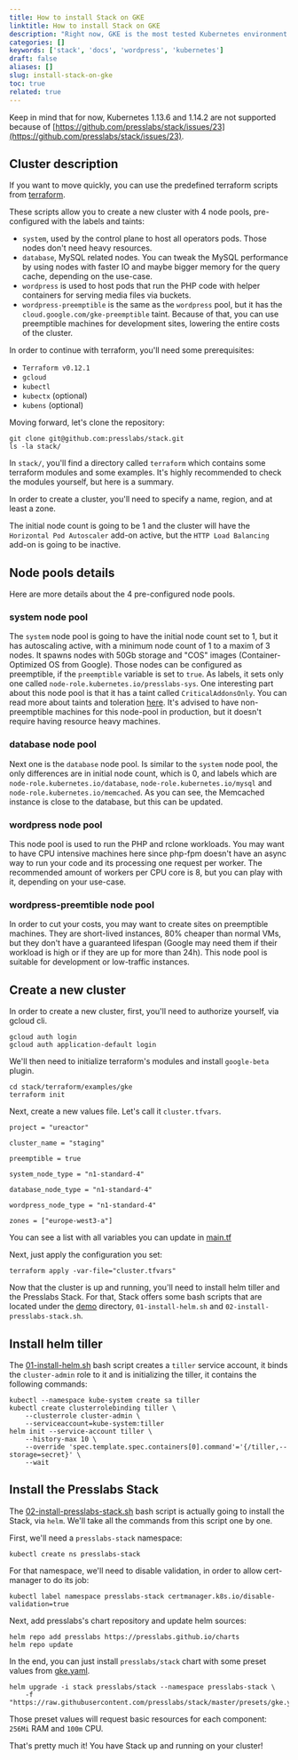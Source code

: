 ```yaml
---
title: How to install Stack on GKE
linktitle: How to install Stack on GKE
description: "Right now, GKE is the most tested Kubernetes environment for Stack."
categories: []
keywords: ['stack', 'docs', 'wordpress', 'kubernetes']
draft: false
aliases: []
slug: install-stack-on-gke
toc: true
related: true
---
```


Keep in mind that for now, Kubernetes 1.13.6 and 1.14.2 are not supported because of [https://github.com/presslabs/stack/issues/23](https://github.com/presslabs/stack/issues/23).

## Cluster description

If you want to move quickly, you can use the predefined terraform scripts from [terraform](https://github.com/presslabs/stack/tree/master/terraform/examples/gke).

These scripts allow you to create a new cluster with 4 node pools, pre-configured with the labels and taints:

- `system`, used by the control plane to host all operators pods. Those nodes don't need heavy resources.
- `database`, MySQL related nodes. You can tweak the MySQL performance by using nodes with faster IO and maybe bigger memory for the query cache, depending on the use-case.
- `wordpress` is used to host pods that run the PHP code with helper containers for serving media files via buckets.
- `wordpress-preemptible` is the same as the `wordpress` pool, but it has the `cloud.google.com/gke-preemptible` taint. Because of that, you can use preemptible machines for development sites, lowering the entire costs of the cluster.

In order to continue with terraform, you'll need some prerequisites:

- `Terraform v0.12.1`
- `gcloud`
- `kubectl`
- `kubectx` (optional)
- `kubens` (optional)

Moving forward, let's clone the repository:

``` shell
git clone git@github.com:presslabs/stack.git
ls -la stack/
```

In `stack/`, you'll find a directory called `terraform` which contains some terraform modules and some examples. It's highly recommended to check the modules yourself, but here is a summary.

In order to create a cluster, you'll need to specify a name, region, and at least a zone.

The initial node count is going to be 1 and the cluster will have the `Horizontal Pod Autoscaler` add-on active, but the `HTTP Load Balancing` add-on is going to be inactive.

## Node pools details
Here are more details about the 4 pre-configured node pools.

### system node pool

The `system` node pool is going to have the initial node count set to 1, but it has autoscaling active, with a minimum node count of 1 to a maxim of 3 nodes. It spawns nodes with 50Gb storage and "COS" images (Container-Optimized OS from Google). Those nodes can be configured as preemptible, if the `preemptible` variable is set to `true`. As labels, it sets only one called `node-role.kubernetes.io/presslabs-sys`. One interesting part about this node pool is that it has a taint called `CriticalAddonsOnly`. You can read more about taints and toleration [here](https://cloud.google.com/kubernetes-engine/docs/how-to/node-taints). It's advised to have non-preemptible machines for this node-pool in production, but it doesn't require having resource heavy machines.

### database node pool

Next one is the `database` node pool. Is similar to the `system` node pool, the only differences are in initial node count, which is 0, and labels which are `node-role.kubernetes.io/database`, `node-role.kubernetes.io/mysql` and `node-role.kubernetes.io/memcached`. As you can see, the Memcached instance is close to the database, but this can be updated.

### wordpress node pool

This node pool is used to run the PHP and rclone workloads. You may want to have CPU intensive machines here since php-fpm doesn't have an async way to run your code and its processing one request per worker. The recommended amount of workers per CPU core is 8, but you can play with it, depending on your use-case.

### wordpress-preemtible node pool

In order to cut your costs, you may want to create sites on preemptible machines. They are short-lived instances, 80% cheaper than normal VMs, but they don't have a guaranteed lifespan (Google may need them if their workload is high or if they are up for more than 24h). This node pool is suitable for development or low-traffic instances.

## Create a new cluster

In order to create a new cluster, first, you'll need to authorize yourself, via gcloud cli.

``` shell
gcloud auth login
gcloud auth application-default login
```

We'll then need to initialize terraform's modules and install `google-beta` plugin.

``` shell
cd stack/terraform/examples/gke
terraform init
```

Next, create a new values file. Let's call it `cluster.tfvars`.

``` shell
project = "ureactor"

cluster_name = "staging"

preemptible = true

system_node_type = "n1-standard-4"

database_node_type = "n1-standard-4"

wordpress_node_type = "n1-standard-4"

zones = ["europe-west3-a"]
```

You can see a list with all variables you can update in [main.tf](https://github.com/presslabs/stack/blob/master/terraform/examples/gke/main.tf)

Next, just apply the configuration you set:

``` shell
terraform apply -var-file="cluster.tfvars"
```

Now that the cluster is up and running, you'll need to install helm tiller and the Presslabs Stack. For that, Stack offers some bash scripts that are located under the [demo](https://github.com/presslabs/stack/tree/master/demo) directory, `01-install-helm.sh` and `02-install-presslabs-stack.sh`.

## Install helm tiller
The [01-install-helm.sh](https://github.com/presslabs/stack/blob/master/demo/01-install-helm.sh) bash script creates a `tiller` service account, it binds the `cluster-admin` role to it and is initializing the tiller, it contains the following commands:


``` shell
kubectl --namespace kube-system create sa tiller
kubectl create clusterrolebinding tiller \
    --clusterrole cluster-admin \
    --serviceaccount=kube-system:tiller
helm init --service-account tiller \
    --history-max 10 \
    --override 'spec.template.spec.containers[0].command'='{/tiller,--storage=secret}' \
    --wait
```

## Install the Presslabs Stack

The [02-install-presslabs-stack.sh](https://github.com/presslabs/stack/blob/master/demo/02-install-presslabs-stack.sh) bash script is actually going to install the Stack, via `helm`. We'll take all the commands from this script one by one.

First, we'll need a `presslabs-stack` namespace:

``` shell
kubectl create ns presslabs-stack
```

For that namespace, we'll need to disable validation, in order to allow cert-manager to do its job:

``` shell
kubectl label namespace presslabs-stack certmanager.k8s.io/disable-validation=true
```

Next, add presslabs's chart repository and update helm sources:

``` shell
helm repo add presslabs https://presslabs.github.io/charts
helm repo update
```

In the end, you can just install `presslabs/stack` chart with some preset values from [gke.yaml](https://github.com/presslabs/stack/blob/master/presets/gke.yaml).

``` shell
helm upgrade -i stack presslabs/stack --namespace presslabs-stack \
    -f "https://raw.githubusercontent.com/presslabs/stack/master/presets/gke.yaml"
```

Those preset values will request basic resources for each component: `256Mi` RAM and `100m` CPU.

That's pretty much it! You have Stack up and running on your cluster!
